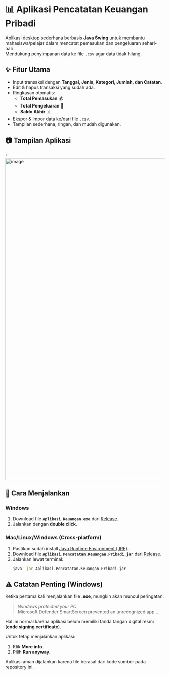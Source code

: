 # 📊 Aplikasi Pencatatan Keuangan Pribadi

Aplikasi desktop sederhana berbasis **Java Swing** untuk membantu mahasiswa/pelajar dalam mencatat pemasukan dan pengeluaran sehari-hari.  
Mendukung penyimpanan data ke file `.csv` agar data tidak hilang.

## ✨ Fitur Utama
- Input transaksi dengan **Tanggal, Jenis, Kategori, Jumlah, dan Catatan**.
- Edit & hapus transaksi yang sudah ada.
- Ringkasan otomatis:
  - **Total Pemasukan** 💰
  - **Total Pengeluaran** 💸
  - **Saldo Akhir** 📊
- Ekspor & impor data ke/dari file `.csv`.
- Tampilan sederhana, ringan, dan mudah digunakan.

## 📷 Tampilan Aplikasi
!<img width="1919" height="1016" alt="image" src="https://github.com/user-attachments/assets/f15d132e-e9c7-4977-9522-a76b59565a76" />


## 🚀 Cara Menjalankan
### Windows
1. Download file **`Aplikasi.Keuangan.exe`** dari [Release](../../releases).
2. Jalankan dengan **double click**.

### Mac/Linux/Windows (Cross-platform)
1. Pastikan sudah install [Java Runtime Environment (JRE)](https://www.java.com/download/).
2. Download file **`Aplikasi.Pencatatan.Keuangan.Pribadi.jar`** dari [Release](../../releases).
3. Jalankan lewat terminal:
   ```bash
   java -jar Aplikasi.Pencatatan.Keuangan.Pribadi.jar

## ⚠️ Catatan Penting (Windows)

Ketika pertama kali menjalankan file **.exe**, mungkin akan muncul peringatan:

> *Windows protected your PC*  
> Microsoft Defender SmartScreen prevented an unrecognized app...

Hal ini normal karena aplikasi belum memiliki tanda tangan digital resmi (**code signing certificate**).

Untuk tetap menjalankan aplikasi:
1. Klik **More info**.
2. Pilih **Run anyway**.

Aplikasi aman dijalankan karena file berasal dari kode sumber pada repository ini.


